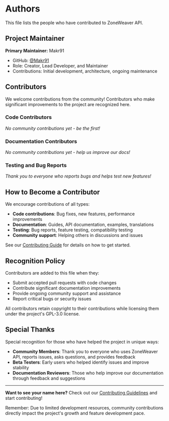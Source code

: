 # Authors

This file lists the people who have contributed to ZoneWeaver API.

## Project Maintainer

**Primary Maintainer:** Makr91
- GitHub: [@Makr91](https://github.com/Makr91)
- Role: Creator, Lead Developer, and Maintainer
- Contributions: Initial development, architecture, ongoing maintenance

## Contributors

We welcome contributions from the community! Contributors who make significant improvements to the project are recognized here.

### Code Contributors

*No community contributions yet - be the first!*

### Documentation Contributors

*No community contributions yet - help us improve our docs!*

### Testing and Bug Reports

*Thank you to everyone who reports bugs and helps test new features!*

## How to Become a Contributor

We encourage contributions of all types:

- **Code contributions**: Bug fixes, new features, performance improvements
- **Documentation**: Guides, API documentation, examples, translations  
- **Testing**: Bug reports, feature testing, compatibility testing
- **Community support**: Helping others in discussions and issues

See our [Contributing Guide](CONTRIBUTING.md) for details on how to get started.

## Recognition Policy

Contributors are added to this file when they:

- Submit accepted pull requests with code changes
- Contribute significant documentation improvements  
- Provide ongoing community support and assistance
- Report critical bugs or security issues

All contributors retain copyright to their contributions while licensing them under the project's GPL-3.0 license.

## Special Thanks

Special recognition for those who have helped the project in unique ways:

- **Community Members**: Thank you to everyone who uses ZoneWeaver API, reports issues, asks questions, and provides feedback
- **Beta Testers**: Early users who helped identify issues and improve stability
- **Documentation Reviewers**: Those who help improve our documentation through feedback and suggestions

---

**Want to see your name here?** Check out our [Contributing Guidelines](CONTRIBUTING.md) and start contributing!

Remember: Due to limited development resources, community contributions directly impact the project's growth and feature development pace.
